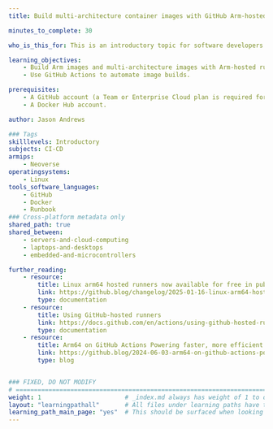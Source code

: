 ```yaml
---
title: Build multi-architecture container images with GitHub Arm-hosted runners

minutes_to_complete: 30

who_is_this_for: This is an introductory topic for software developers who want to learn how to use Arm-hosted runners for GitHub Actions jobs. 

learning_objectives:
    - Build Arm images and multi-architecture images with Arm-hosted runners.
    - Use GitHub Actions to automate image builds.

prerequisites:
    - A GitHub account (a Team or Enterprise Cloud plan is required for private repositories).
    - A Docker Hub account.

author: Jason Andrews

### Tags
skilllevels: Introductory
subjects: CI-CD
armips:
    - Neoverse
operatingsystems:
    - Linux
tools_software_languages:
    - GitHub
    - Docker
    - Runbook
### Cross-platform metadata only
shared_path: true
shared_between:
    - servers-and-cloud-computing
    - laptops-and-desktops
    - embedded-and-microcontrollers

further_reading:
    - resource:
        title: Linux arm64 hosted runners now available for free in public repositories
        link: https://github.blog/changelog/2025-01-16-linux-arm64-hosted-runners-now-available-for-free-in-public-repositories-public-preview/
        type: documentation
    - resource:
        title: Using GitHub-hosted runners
        link: https://docs.github.com/en/actions/using-github-hosted-runners
        type: documentation
    - resource:
        title: Arm64 on GitHub Actions Powering faster, more efficient build systems
        link: https://github.blog/2024-06-03-arm64-on-github-actions-powering-faster-more-efficient-build-systems/
        type: blog


### FIXED, DO NOT MODIFY
# ================================================================================
weight: 1                       # _index.md always has weight of 1 to order correctly
layout: "learningpathall"       # All files under learning paths have this same wrapper
learning_path_main_page: "yes"  # This should be surfaced when looking for related content. Only set for _index.md of learning path content.
---
```

